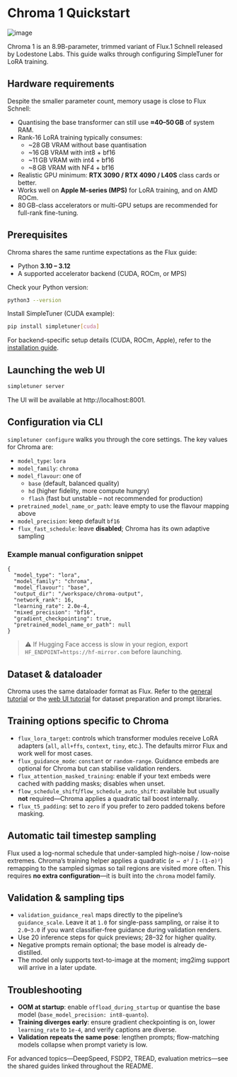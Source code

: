 # Chroma 1 Quickstart

![image](https://github.com/user-attachments/assets/3c8a12c6-9d45-4dd4-9fc8-6b7cd3ed51dd)

Chroma 1 is an 8.9B-parameter, trimmed variant of Flux.1 Schnell released by Lodestone Labs. This guide walks through configuring SimpleTuner for LoRA training.

## Hardware requirements

Despite the smaller parameter count, memory usage is close to Flux Schnell:

- Quantising the base transformer can still use **≈40–50 GB** of system RAM.
- Rank-16 LoRA training typically consumes:
  - ~28 GB VRAM without base quantisation
  - ~16 GB VRAM with int8 + bf16
  - ~11 GB VRAM with int4 + bf16
  - ~8 GB VRAM with NF4 + bf16
- Realistic GPU minimum: **RTX 3090 / RTX 4090 / L40S** class cards or better.
- Works well on **Apple M-series (MPS)** for LoRA training, and on AMD ROCm.
- 80 GB-class accelerators or multi-GPU setups are recommended for full-rank fine-tuning.

## Prerequisites

Chroma shares the same runtime expectations as the Flux guide:

- Python **3.10 – 3.12**
- A supported accelerator backend (CUDA, ROCm, or MPS)

Check your Python version:

```bash
python3 --version
```

Install SimpleTuner (CUDA example):

```bash
pip install simpletuner[cuda]
```

For backend-specific setup details (CUDA, ROCm, Apple), refer to the [installation guide](/documentation/INSTALL.md).

## Launching the web UI

```bash
simpletuner server
```

The UI will be available at http://localhost:8001.

## Configuration via CLI

`simpletuner configure` walks you through the core settings. The key values for Chroma are:

- `model_type`: `lora`
- `model_family`: `chroma`
- `model_flavour`: one of
  - `base` (default, balanced quality)
  - `hd` (higher fidelity, more compute hungry)
  - `flash` (fast but unstable – not recommended for production)
- `pretrained_model_name_or_path`: leave empty to use the flavour mapping above
- `model_precision`: keep default `bf16`
- `flux_fast_schedule`: leave **disabled**; Chroma has its own adaptive sampling

### Example manual configuration snippet

```jsonc
{
  "model_type": "lora",
  "model_family": "chroma",
  "model_flavour": "base",
  "output_dir": "/workspace/chroma-output",
  "network_rank": 16,
  "learning_rate": 2.0e-4,
  "mixed_precision": "bf16",
  "gradient_checkpointing": true,
  "pretrained_model_name_or_path": null
}
```

> ⚠️ If Hugging Face access is slow in your region, export `HF_ENDPOINT=https://hf-mirror.com` before launching.

## Dataset & dataloader

Chroma uses the same dataloader format as Flux. Refer to the [general tutorial](/documentation/TUTORIAL.md) or the [web UI tutorial](/documentation/webui/TUTORIAL.md) for dataset preparation and prompt libraries.

## Training options specific to Chroma

- `flux_lora_target`: controls which transformer modules receive LoRA adapters (`all`, `all+ffs`, `context`, `tiny`, etc.). The defaults mirror Flux and work well for most cases.
- `flux_guidance_mode`: `constant` or `random-range`. Guidance embeds are optional for Chroma but can stabilise validation renders.
- `flux_attention_masked_training`: enable if your text embeds were cached with padding masks; disables when unset.
- `flow_schedule_shift`/`flow_schedule_auto_shift`: available but usually **not** required—Chroma applies a quadratic tail boost internally.
- `flux_t5_padding`: set to `zero` if you prefer to zero padded tokens before masking.

## Automatic tail timestep sampling

Flux used a log-normal schedule that under-sampled high-noise / low-noise extremes. Chroma’s training helper applies a quadratic (`σ ↦ σ²` / `1-(1-σ)²`) remapping to the sampled sigmas so tail regions are visited more often. This requires **no extra configuration**—it is built into the `chroma` model family.

## Validation & sampling tips

- `validation_guidance_real` maps directly to the pipeline’s `guidance_scale`. Leave it at `1.0` for single-pass sampling, or raise it to `2.0`–`3.0` if you want classifier-free guidance during validation renders.
- Use 20 inference steps for quick previews; 28–32 for higher quality.
- Negative prompts remain optional; the base model is already de-distilled.
- The model only supports text-to-image at the moment; img2img support will arrive in a later update.

## Troubleshooting

- **OOM at startup**: enable `offload_during_startup` or quantise the base model (`base_model_precision: int8-quanto`).
- **Training diverges early**: ensure gradient checkpointing is on, lower `learning_rate` to `1e-4`, and verify captions are diverse.
- **Validation repeats the same pose**: lengthen prompts; flow-matching models collapse when prompt variety is low.

For advanced topics—DeepSpeed, FSDP2, TREAD, evaluation metrics—see the shared guides linked throughout the README.
